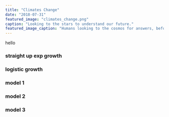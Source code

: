 ```yaml
---
title: "Climates Change"
date: "2018-07-31"
featured_image: "climates_change.png"
caption: "Looking to the stars to understand our future."
featured_image_caption: "Humans looking to the cosmos for answers, before they are hunted down by predators, in the aptly-named film Predators. Image credit: 20th Century Fox."
---
```


hello

### straight up exp growth

<ClimatesChange idx={0} caption="Figure 1: An exponential model of population growth."/>

### logistic growth

<ClimatesChange idx={1} caption="Figure 2: A logistic model of population growth." />

### model 1

### model 2

### model 3
